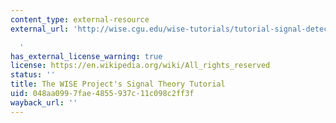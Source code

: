 ```yaml
---
content_type: external-resource
external_url: 'http://wise.cgu.edu/wise-tutorials/tutorial-signal-detection-theory/

  '
has_external_license_warning: true
license: https://en.wikipedia.org/wiki/All_rights_reserved
status: ''
title: The WISE Project's Signal Theory Tutorial
uid: 048aa099-7fae-4855-937c-11c098c2ff3f
wayback_url: ''
---
```


